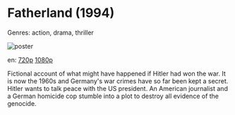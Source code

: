# Fatherland (1994)

Genres: action, drama, thriller

![poster](http://image.tmdb.org/t/p/w500/dk8iAKhQF8a4PxJR4fXtZTYeDDY.jpg)

en:
  [720p](magnet:?xt=urn:btih:8E8AF148E3B869A782B71B020EE6B8F0B84972C2&tr=udp://glotorrents.pw:6969/announce&tr=udp://tracker.opentrackr.org:1337/announce&tr=udp://torrent.gresille.org:80/announce&tr=udp://tracker.openbittorrent.com:80&tr=udp://tracker.coppersurfer.tk:6969&tr=udp://tracker.leechers-paradise.org:6969&tr=udp://p4p.arenabg.ch:1337&tr=udp://tracker.internetwarriors.net:1337)
  [1080p](magnet:?xt=urn:btih:52B3F162323F494572DDE0A900A7B324C649D695&tr=udp://glotorrents.pw:6969/announce&tr=udp://tracker.opentrackr.org:1337/announce&tr=udp://torrent.gresille.org:80/announce&tr=udp://tracker.openbittorrent.com:80&tr=udp://tracker.coppersurfer.tk:6969&tr=udp://tracker.leechers-paradise.org:6969&tr=udp://p4p.arenabg.ch:1337&tr=udp://tracker.internetwarriors.net:1337)
  


Fictional account of what might have happened if Hitler had won the war. It is now the 1960s and Germany's war crimes have so far been kept a secret. Hitler wants to talk peace with the US president. An American journalist and a German homicide cop stumble into a plot to destroy all evidence of the genocide.